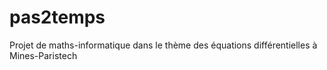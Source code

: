 # pas2temps
Projet de maths-informatique dans le thème des équations différentielles à Mines-Paristech

